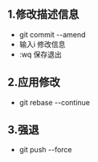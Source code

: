 ## 1.修改描述信息
   * git commit --amend
   * 输入i 修改信息
   * :wq 保存退出

## 2.应用修改
   * git rebase --continue
    
## 3.强退
   * git push --force
    

